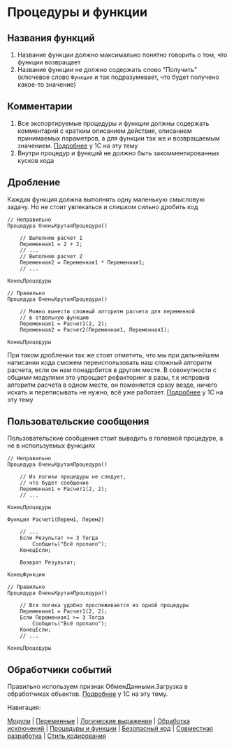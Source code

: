 
# Процедуры и функции

## Названия функций

1. Название функции должно максимально понятно говорить о том, что функции возвращает
2. Название функции не должно содержать слово "Получить" (ключевое слово `Функция` и так подразумевает, что будет получено какое-то значение)

## Комментарии

1. Все экспортируемые процедуры и функции должны содержать комментарий с кратким описанием действия, описанием принимаемых параметров, а для функции так же и возвращаемым значением. [Подробнее](https://its.1c.ru/db/v8std/content/453/hdoc) у 1С на эту тему
2. Внутри процедур и функций не должно быть закомментированных кусков кода

## Дробление

Каждая функция должна выполнять одну маленькую смысловую задачу. Но не стоит увлекаться и слишком сильно дробить код

```bsl
// Неправильно
Процедура ОченьКрутаяПроцедура()

    // Выполняю расчет 1
    Переменная1 = 2 + 2;
    // ...
    // Выполняю расчет 2
    Переменная2 = Переменная1 * Переменная1;
    // ...

КонецПроцедуры

// Правильно
Процедура ОченьКрутаяПроцедура()

    // Можно вынести сложный алгоритм расчета для переменной 
    // в отдельную функцию
    Переменная1 = Расчет1(2, 2);
    Переменная2 = Расчет2(Переменная1, Переменная1);

КонецПроцедуры
```

При таком дроблении так же стоит отметить, что мы при дальнейшем написании кода сможем переиспользовать наш сложный алгоритм расчета, если он нам понадобится в другом месте. В совокупности с общими модулями это упрощает рефакторинг в разы, т.к исправив алгоритм расчета в одном месте, он поменяется сразу везде, ничего искать и переписывать не нужно, всё уже работает. [Подробнее](https://its.1c.ru/db/v8std#content:440:hdoc) у 1С на эту тему

## Пользовательские сообщения

Пользовательские сообщения стоит выводить в головной процедуре, а не в используемых функциях

```bsl
// Неправильно
Процедура ОченьКрутаяПроцедура()

    // Из логики процедуры не следует,
    // что будет сообщение
    Переменная1 = Расчет1(2, 2);
    // ...

КонецПроцедуры

Функция Расчет1(Перем1, Перем2)

    // ...
    Если Результат >= 3 Тогда
        Сообщить("Всё пропало");
    КонецЕсли;

    Возврат Результат;

КонецФункции

// Правильно
Процедура ОченьКрутаяПроцедура()

    // Вся логика удобно прослеживается из одной процедуры
    Переменная1 = Расчет1(2, 2);
    Если Переменная1 >= 3 Тогда
        Сообщить("Всё пропало");
    КонецЕсли;
    // ...

КонецПроцедуры
```

## Обработчики событий

Правильно используем признак ОбменДанными.Загрузка в обработчиках объектов. [Подробнее](https://its.1c.ru/db/v8std/content/773/hdoc) у 1С на эту тему.

Навигация:

[Модули](./1%20Модули.md) |
[Переменные](./2%20Переменные.md) |
[Логические выражения](./3%20Логические%20выражения.md) |
[Обработка исключений](./4%20Обработка%20исключений.md) |
[Процедуры и функции](./5%20Процедуры%20и%20функции.md) |
[Безопасный код](./6%20Безопасный%20код.md) |
[Совместная разработка](./7%20Совместная%20разработка.md) |
[Стиль кодирования](/%D0%A1%D1%82%D0%B8%D0%BB%D1%8C%20%D0%BA%D0%BE%D0%B4%D0%B8%D1%80%D0%BE%D0%B2%D0%B0%D0%BD%D0%B8%D1%8F.md)
